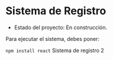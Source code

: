 <h1> Sistema de Registro </h1>

- Estado del proyecto: En construcción.

Para ejecutar el sistema, debes poner:

```npm install react```
Sistema de registro 2
